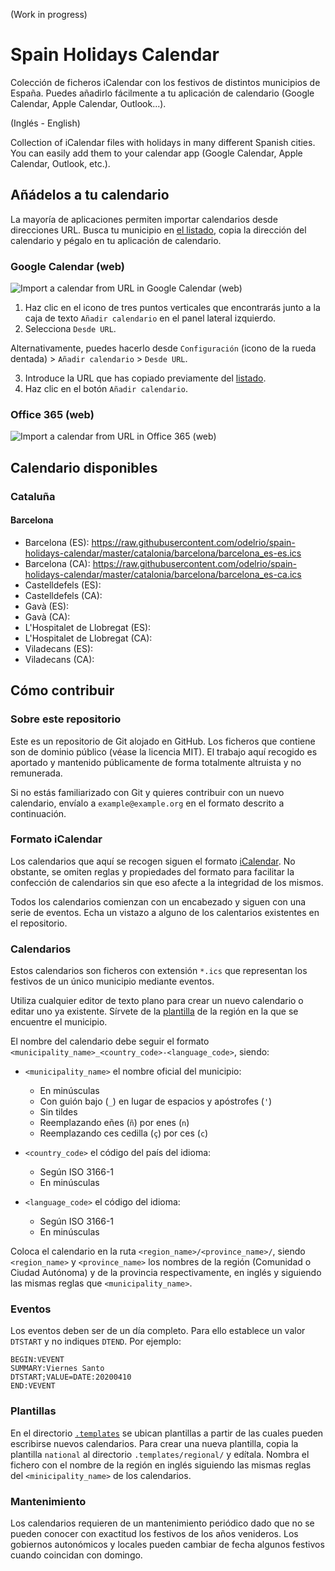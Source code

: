 (Work in progress)

# Spain Holidays Calendar

Colección de ficheros iCalendar con los festivos de distintos municipios de España. Puedes añadirlo fácilmente a tu aplicación de calendario (Google Calendar, Apple Calendar, Outlook...).

(Inglés - English)

Collection of iCalendar files with holidays in many different Spanish cities. You can easily add them to your calendar app (Google Calendar, Apple Calendar, Outlook, etc.).

## Añádelos a tu calendario

La mayoría de aplicaciones permiten importar calendarios desde direcciones URL. Busca tu municipio en [el listado](#calendarios-disponibles), copia la dirección del calendario y pégalo en tu aplicación de calendario.

### Google Calendar (web)

![Import a calendar from URL in Google Calendar (web)](https://i.imgur.com/7KZaBXl.png)

 1. Haz clic en el icono de tres puntos verticales que encontrarás junto a la caja de texto `Añadir calendario` en el panel lateral izquierdo.
 2. Selecciona `Desde URL`.

 Alternativamente, puedes hacerlo desde `Configuración` (icono de la rueda dentada) > `Añadir calendario` > `Desde URL`.

 3. Introduce la URL que has copiado previamente del [listado](#calendarios-disponibles).
 4. Haz clic en el botón `Añadir calendario`.

### Office 365 (web)

![Import a calendar from URL in Office 365 (web)](https://i.imgur.com/bUka0M1.png)

## Calendario disponibles

### Cataluña

#### Barcelona

 - Barcelona (ES): https://raw.githubusercontent.com/odelrio/spain-holidays-calendar/master/catalonia/barcelona/barcelona_es-es.ics
 - Barcelona (CA): https://raw.githubusercontent.com/odelrio/spain-holidays-calendar/master/catalonia/barcelona/barcelona_es-ca.ics
 - Castelldefels (ES):
 - Castelldefels (CA):
 - Gavà (ES):
 - Gavà (CA): 
 - L'Hospitalet de Llobregat (ES):
 - L'Hospitalet de Llobregat (CA):
 - Viladecans (ES):
 - Viladecans (CA):

## Cómo contribuir

### Sobre este repositorio

Este es un repositorio de Git alojado en GitHub. Los ficheros que contiene son de dominio público (véase la licencia MIT). El trabajo aquí recogido es aportado y mantenido públicamente de forma totalmente altruista y no remunerada. 

Si no estás familiarizado con Git y quieres contribuir con un nuevo calendario, envíalo a `example@example.org` en el formato descrito a continuación.

### Formato iCalendar

Los calendarios que aquí se recogen siguen el formato [iCalendar](https://icalendar.org/RFC-Specifications/iCalendar-RFC-5545/). No obstante, se omiten reglas y propiedades del formato para facilitar la confección de calendarios sin que eso afecte a la integridad de los mismos.

Todos los calendarios comienzan con un encabezado y siguen con una serie de eventos. Echa un vistazo a alguno de los calentarios existentes en el repositorio.

### Calendarios

Estos calendarios son ficheros con extensión `*.ics` que representan los festivos de un único municipio mediante eventos.

Utiliza cualquier editor de texto plano para crear un nuevo calendario o editar uno ya existente. Sírvete de la [plantilla](.templates) de la región en la que se encuentre el municipio.

El nombre del calendario debe seguir el formato `<municipality_name>_<country_code>-<language_code>`, siendo:

 - `<municipality_name>` el nombre oficial del municipio:
   - En minúsculas
   - Con guión bajo (`_`) en lugar de espacios y apóstrofes (`'`)
   - Sin tildes
   - Reemplazando eñes (`ñ`) por enes (`n`)
   - Reemplazando ces cedilla (`ç`) por ces (`c`)
   
 - `<country_code>` el código del país del idioma:
   - Según ISO 3166-1
   - En minúsculas
  
 - `<language_code>` el código del idioma:
   - Según ISO 3166-1
   - En minúsculas

Coloca el calendario en la ruta `<region_name>/<province_name>/`, siendo `<region_name>` y `<province_name>` los nombres de la región (Comunidad o Ciudad Autónoma) y de la provincia respectivamente, en inglés y siguiendo las mismas reglas que `<municipality_name>`.

### Eventos

Los eventos deben ser de un día completo. Para ello establece un valor `DTSTART` y no indiques `DTEND`. Por ejemplo:

```
BEGIN:VEVENT
SUMMARY:Viernes Santo
DTSTART;VALUE=DATE:20200410
END:VEVENT
```

### Plantillas

En el directorio [`.templates`](.templates) se ubican plantillas a partir de las cuales pueden escribirse nuevos calendarios. Para crear una nueva plantilla, copia la plantilla `national` al directorio `.templates/regional/` y edítala. Nombra el fichero con el nombre de la región en inglés siguiendo las mismas reglas del `<minicipality_name>` de los calendarios.

### Mantenimiento

Los calendarios requieren de un mantenimiento periódico dado que no se pueden conocer con exactitud los festivos de los años venideros. Los gobiernos autonómicos y locales pueden cambiar de fecha algunos festivos cuando coincidan con domingo. 
